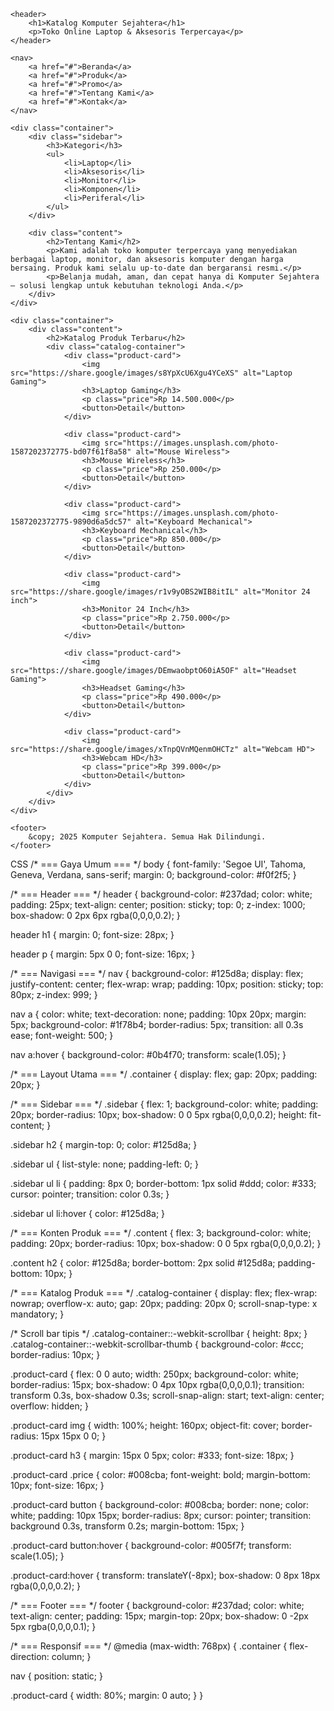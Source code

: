 <!DOCTYPE html>
<html lang="id">
<head>
    <meta charset="UTF-8">
    <meta name="viewport" content="width=device-width, initial-scale=1.0">
    <title>Katalog Komputer Sejahtera</title>
    <link rel="stylesheet" href="style4.css">
</head>
<body>

    <header>
        <h1>Katalog Komputer Sejahtera</h1>
        <p>Toko Online Laptop & Aksesoris Terpercaya</p>
    </header>

    <nav>
        <a href="#">Beranda</a>
        <a href="#">Produk</a>
        <a href="#">Promo</a>
        <a href="#">Tentang Kami</a>
        <a href="#">Kontak</a>
    </nav>

    <div class="container">
        <div class="sidebar">
            <h3>Kategori</h3>
            <ul>
                <li>Laptop</li>
                <li>Aksesoris</li>
                <li>Monitor</li>
                <li>Komponen</li>
                <li>Periferal</li>
            </ul>
        </div>

        <div class="content">
            <h2>Tentang Kami</h2>
            <p>Kami adalah toko komputer terpercaya yang menyediakan berbagai laptop, monitor, dan aksesoris komputer dengan harga bersaing. Produk kami selalu up-to-date dan bergaransi resmi.</p>
            <p>Belanja mudah, aman, dan cepat hanya di Komputer Sejahtera — solusi lengkap untuk kebutuhan teknologi Anda.</p>
        </div>
    </div>

    <div class="container">
        <div class="content">
            <h2>Katalog Produk Terbaru</h2>
            <div class="catalog-container">
                <div class="product-card">
                    <img src="https://share.google/images/s8YpXcU6Xgu4YCeXS" alt="Laptop Gaming">
                    <h3>Laptop Gaming</h3>
                    <p class="price">Rp 14.500.000</p>
                    <button>Detail</button>
                </div>

                <div class="product-card">
                    <img src="https://images.unsplash.com/photo-1587202372775-bd07f61f8a58" alt="Mouse Wireless">
                    <h3>Mouse Wireless</h3>
                    <p class="price">Rp 250.000</p>
                    <button>Detail</button>
                </div>

                <div class="product-card">
                    <img src="https://images.unsplash.com/photo-1587202372775-9890d6a5dc57" alt="Keyboard Mechanical">
                    <h3>Keyboard Mechanical</h3>
                    <p class="price">Rp 850.000</p>
                    <button>Detail</button>
                </div>

                <div class="product-card">
                    <img src="https://share.google/images/r1v9yOBS2WIB8itIL" alt="Monitor 24 inch">
                    <h3>Monitor 24 Inch</h3>
                    <p class="price">Rp 2.750.000</p>
                    <button>Detail</button>
                </div>

                <div class="product-card">
                    <img src="https://share.google/images/DEmwaobptO60iA5OF" alt="Headset Gaming">
                    <h3>Headset Gaming</h3>
                    <p class="price">Rp 490.000</p>
                    <button>Detail</button>
                </div>

                <div class="product-card">
                    <img src="https://share.google/images/xTnpQVnMQenmOHCTz" alt="Webcam HD">
                    <h3>Webcam HD</h3>
                    <p class="price">Rp 399.000</p>
                    <button>Detail</button>
                </div>
            </div>
        </div>
    </div>

    <footer>
        &copy; 2025 Komputer Sejahtera. Semua Hak Dilindungi.
    </footer>

</body>
</html>

CSS
/* === Gaya Umum === */
body {
  font-family: 'Segoe UI', Tahoma, Geneva, Verdana, sans-serif;
  margin: 0;
  background-color: #f0f2f5;
}

/* === Header === */
header {
  background-color: #237dad;
  color: white;
  padding: 25px;
  text-align: center;
  position: sticky;
  top: 0;
  z-index: 1000;
  box-shadow: 0 2px 6px rgba(0,0,0,0.2);
}

header h1 {
  margin: 0;
  font-size: 28px;
}

header p {
  margin: 5px 0 0;
  font-size: 16px;
}

/* === Navigasi === */
nav {
  background-color: #125d8a;
  display: flex;
  justify-content: center;
  flex-wrap: wrap;
  padding: 10px;
  position: sticky;
  top: 80px;
  z-index: 999;
}

nav a {
  color: white;
  text-decoration: none;
  padding: 10px 20px;
  margin: 5px;
  background-color: #1f78b4;
  border-radius: 5px;
  transition: all 0.3s ease;
  font-weight: 500;
}

nav a:hover {
  background-color: #0b4f70;
  transform: scale(1.05);
}

/* === Layout Utama === */
.container {
  display: flex;
  gap: 20px;
  padding: 20px;
}

/* === Sidebar === */
.sidebar {
  flex: 1;
  background-color: white;
  padding: 20px;
  border-radius: 10px;
  box-shadow: 0 0 5px rgba(0,0,0,0.2);
  height: fit-content;
}

.sidebar h2 {
  margin-top: 0;
  color: #125d8a;
}

.sidebar ul {
  list-style: none;
  padding-left: 0;
}

.sidebar ul li {
  padding: 8px 0;
  border-bottom: 1px solid #ddd;
  color: #333;
  cursor: pointer;
  transition: color 0.3s;
}

.sidebar ul li:hover {
  color: #125d8a;
}

/* === Konten Produk === */
.content {
  flex: 3;
  background-color: white;
  padding: 20px;
  border-radius: 10px;
  box-shadow: 0 0 5px rgba(0,0,0,0.2);
}

.content h2 {
  color: #125d8a;
  border-bottom: 2px solid #125d8a;
  padding-bottom: 10px;
}

/* === Katalog Produk === */
.catalog-container {
  display: flex;
  flex-wrap: nowrap;
  overflow-x: auto;
  gap: 20px;
  padding: 20px 0;
  scroll-snap-type: x mandatory;
}

/* Scroll bar tipis */
.catalog-container::-webkit-scrollbar {
  height: 8px;
}
.catalog-container::-webkit-scrollbar-thumb {
  background-color: #ccc;
  border-radius: 10px;
}

.product-card {
  flex: 0 0 auto;
  width: 250px;
  background-color: white;
  border-radius: 15px;
  box-shadow: 0 4px 10px rgba(0,0,0,0.1);
  transition: transform 0.3s, box-shadow 0.3s;
  scroll-snap-align: start;
  text-align: center;
  overflow: hidden;
}

.product-card img {
  width: 100%;
  height: 160px;
  object-fit: cover;
  border-radius: 15px 15px 0 0;
}

.product-card h3 {
  margin: 15px 0 5px;
  color: #333;
  font-size: 18px;
}

.product-card .price {
  color: #008cba;
  font-weight: bold;
  margin-bottom: 10px;
  font-size: 16px;
}

.product-card button {
  background-color: #008cba;
  border: none;
  color: white;
  padding: 10px 15px;
  border-radius: 8px;
  cursor: pointer;
  transition: background 0.3s, transform 0.2s;
  margin-bottom: 15px;
}

.product-card button:hover {
  background-color: #005f7f;
  transform: scale(1.05);
}

.product-card:hover {
  transform: translateY(-8px);
  box-shadow: 0 8px 18px rgba(0,0,0,0.2);
}

/* === Footer === */
footer {
  background-color: #237dad;
  color: white;
  text-align: center;
  padding: 15px;
  margin-top: 20px;
  box-shadow: 0 -2px 5px rgba(0,0,0,0.1);
}

/* === Responsif === */
@media (max-width: 768px) {
  .container {
    flex-direction: column;
  }

  nav {
    position: static;
  }

  .product-card {
    width: 80%;
    margin: 0 auto;
  }
}
